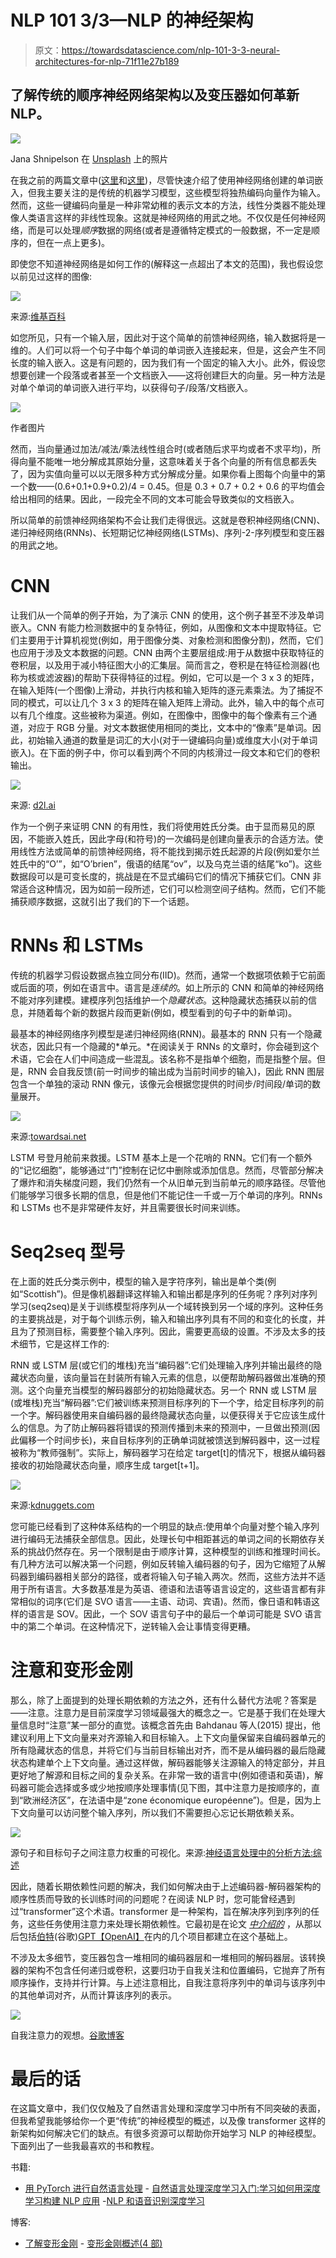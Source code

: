 # NLP 101 3/3—NLP 的神经架构

> 原文：<https://towardsdatascience.com/nlp-101-3-3-neural-architectures-for-nlp-71f11e27b189>

## 了解传统的顺序神经网络架构以及变压器如何革新 NLP。

![](img/a6386383bfc4dfb723df8b90a6c478d0.png)

Jana Shnipelson 在 [Unsplash](https://unsplash.com/photos/X4s675XmrtY) 上的照片

在我之前的两篇文章中([这里](/nlp-101-⅓-feature-engineering-and-word-embeddings-f10dffd67bb0)和[这里](/nlp-101-⅔-linear-models-for-text-classification-8ced8199c2a8))，尽管快速介绍了使用神经网络创建的单词嵌入，但我主要关注的是传统的机器学习模型，这些模型将独热编码向量作为输入。然而，这些一键编码向量是一种非常幼稚的表示文本的方法，线性分类器不能处理像人类语言这样的非线性现象。这就是神经网络的用武之地。不仅仅是任何神经网络，而是可以处理*顺序*数据的网络(或者是遵循特定模式的一般数据，不一定是顺序的，但在一点上更多)。

即使您不知道神经网络是如何工作的(解释这一点超出了本文的范围)，我也假设您以前见过这样的图像:

![](img/bf99bc951df8dcdc5ecec8c6301d2c56.png)

来源:[维基百科](https://en.wikipedia.org/wiki/Artificial_neural_network#/media/File:Colored_neural_network.svg)

如您所见，只有一个输入层，因此对于这个简单的前馈神经网络，输入数据将是一维的。人们可以将一个句子中每个单词的单词嵌入连接起来，但是，这会产生不同长度的输入嵌入。这是有问题的，因为我们有一个固定的输入大小。此外，假设您想要创建一个段落或者甚至一个文档嵌入——这将创建巨大的向量。另一种方法是对单个单词的单词嵌入进行平均，以获得句子/段落/文档嵌入。

![](img/4f631ed85f8fb38b74ec1a0088a4d3a4.png)

作者图片

然而，当向量通过加法/减法/乘法线性组合时(或者随后求平均或者不求平均)，所得向量不能唯一地分解成其原始分量，这意味着关于各个向量的所有信息都丢失了，因为实值向量可以以无限多种方式分解成分量。如果你看上图每个向量中的第一个数——(0.6+0.1+0.9+0.2)/4 = 0.45。但是 0.3 + 0.7 + 0.2 + 0.6 的平均值会给出相同的结果。因此，一段完全不同的文本可能会导致类似的文档嵌入。

所以简单的前馈神经网络架构不会让我们走得很远。这就是卷积神经网络(CNN)、递归神经网络(RNNs)、长短期记忆神经网络(LSTMs)、序列-2-序列模型和变压器的用武之地。

# CNN

让我们从一个简单的例子开始，为了演示 CNN 的使用，这个例子甚至不涉及单词嵌入。CNN 有能力检测数据中的复杂特征，例如，从图像和文本中提取特征。它们主要用于计算机视觉(例如，用于图像分类、对象检测和图像分割)，然而，它们也应用于涉及文本数据的问题。CNN 由两个主要层组成:用于从数据中获取特征的卷积层，以及用于减小特征图大小的汇集层。简而言之，卷积是在特征检测器(也称为核或滤波器)的帮助下获得特征的过程。例如，它可以是一个 3 x 3 的矩阵，在输入矩阵(一个图像)上滑动，并执行内核和输入矩阵的逐元素乘法。为了捕捉不同的模式，可以让几个 3 x 3 的矩阵在输入矩阵上滑动。此外，输入中的每个点可以有几个维度。这些被称为渠道。例如，在图像中，图像中的每个像素有三个通道，对应于 RGB 分量。对文本数据使用相同的类比，文本中的“像素”是单词。因此，初始输入通道的数量是词汇的大小(对于一键编码向量)或维度大小(对于单词嵌入)。在下面的例子中，你可以看到两个不同的内核滑过一段文本和它们的卷积输出。

![](img/f29aaadbbc15e1f163274ecbb4ece971.png)

来源: [d2l.ai](https://d2l.ai/chapter_natural-language-processing-applications/sentiment-analysis-cnn.html)

作为一个例子来证明 CNN 的有用性，我们将使用姓氏分类。由于显而易见的原因，不能嵌入姓氏，因此字母(和符号)的一次编码是创建向量表示的合适方法。使用线性方法或简单的前馈神经网络，将不能找到揭示姓氏起源的片段(例如爱尔兰姓氏中的“O’”，如“O’brien”，俄语的结尾“ov”，以及乌克兰语的结尾“ko”)。这些数据段可以是可变长度的，挑战是在不显式编码它们的情况下捕获它们。CNN 非常适合这种情况，因为如前一段所述，它们可以检测空间子结构。然而，它们不能捕获顺序数据，这就引出了我们的下一个话题。

# RNNs 和 LSTMs

传统的机器学习假设数据点独立同分布(IID)。然而，通常一个数据项依赖于它前面或后面的项，例如在语言中。语言是*连续的*。如上所示的 CNN 和简单的神经网络不能对序列建模。建模序列包括维护一个*隐藏状态*。这种隐藏状态捕获以前的信息，并随着每个新的数据片段而更新(例如，模型看到的句子中的新单词)。

最基本的神经网络序列模型是递归神经网络(RNN)。最基本的 RNN 只有一个隐藏状态，因此只有一个隐藏的*单元。*在阅读关于 RNNs 的文章时，你会碰到这个术语，它会在人们中间造成一些混乱。该名称不是指单个细胞，而是指整个层。但是，RNN 会自我反馈(前一时间步的输出成为当前时间步的输入)，因此 RNN 图层包含一个单独的滚动 RNN 像元，该像元会根据您提供的时间步/时间段/单词的数量展开。

![](img/222ce6b709e29da97966e297bce483e5.png)

来源:[towardsai.net](https://towardsai.net/p/deep-learning/text-classification-with-rnn)

LSTM 号登月舱前来救援。LSTM 基本上是一个花哨的 RNN。它们有一个额外的“记忆细胞”，能够通过“门”控制在记忆中删除或添加信息。然而，尽管部分解决了爆炸和消失梯度问题，我们仍然有一个从旧单元到当前单元的顺序路径。尽管他们能够学习很多长期的信息，但是他们不能记住一千或一万个单词的序列。RNNs 和 LSTMs 也不是非常硬件友好，并且需要很长时间来训练。

# Seq2seq 型号

在上面的姓氏分类示例中，模型的输入是字符序列，输出是单个类(例如“Scottish”)。但是像机器翻译这样输入和输出都是序列的任务呢？序列对序列学习(seq2seq)是关于训练模型将序列从一个域转换到另一个域的序列。这种任务的主要挑战是，对于每个训练示例，输入和输出序列具有不同的和变化的长度，并且为了预测目标，需要整个输入序列。因此，需要更高级的设置。不涉及太多的技术细节，它是这样工作的:

RNN 或 LSTM 层(或它们的堆栈)充当“编码器”:它们处理输入序列并输出最终的隐藏状态向量，该向量旨在封装所有输入元素的信息，以便帮助解码器做出准确的预测。这个向量充当模型的解码器部分的初始隐藏状态。另一个 RNN 或 LSTM 层(或堆栈)充当“解码器”:它们被训练来预测目标序列的下一个字，给定目标序列的前一个字。解码器使用来自编码器的最终隐藏状态向量，以便获得关于它应该生成什么的信息。为了防止解码器将错误的预测传播到未来的预测中，一旦做出预测(因此偏移一个时间步长)，来自目标序列的正确单词就被馈送到解码器中，这一过程被称为“教师强制”。实际上，解码器学习在给定 target[t]的情况下，根据从编码器接收的初始隐藏状态向量，顺序生成 target[t+1]。

![](img/66429e51412d3e07de893e47d5a4602f.png)

来源:[kdnuggets.com](https://www.kdnuggets.com/2019/08/deep-learning-transformers-attention-mechanism.html)

您可能已经看到了这种体系结构的一个明显的缺点:使用单个向量对整个输入序列进行编码无法捕获全部信息。因此，处理长句中相距甚远的单词之间的长期依存关系的挑战仍然存在。另一个限制是由于顺序计算，这种模型的训练和推理时间长。有几种方法可以解决第一个问题，例如反转输入编码器的句子，因为它缩短了从解码器到编码器相关部分的路径，或者将输入句子输入两次。然而，这些方法并不适用于所有语言。大多数基准是为英语、德语和法语等语言设定的，这些语言都有非常相似的词序(它们是 SVO 语言——主语、动词、宾语)。然而，像日语和韩语这样的语言是 SOV。因此，一个 SOV 语言句子中的最后一个单词可能是 SVO 语言中的第二个单词。在这种情况下，逆转输入会让事情变得更糟。

# 注意和变形金刚

那么，除了上面提到的处理长期依赖的方法之外，还有什么替代方法呢？答案是——注意。注意力是目前深度学习领域最强大的概念之一。它是基于我们在处理大量信息时“注意”某一部分的直觉。该概念首先由 Bahdanau 等人(2015) 提出，他建议利用上下文向量来对齐源输入和目标输入。上下文向量保留来自编码器单元的所有隐藏状态的信息，并将它们与当前目标输出对齐，而不是从编码器的最后隐藏状态构建单个上下文向量。通过这样做，解码器能够关注源输入的特定部分，并且更好地了解源和目标之间的复杂关系。在非常一致的语言中(例如德语和英语)，解码器可能会选择或多或少地按顺序处理事情(见下图，其中注意力是按顺序的，直到“欧洲经济区”，在法语中是“zone économique européenne”)。但是，因为上下文向量可以访问整个输入序列，所以我们不需要担心忘记长期依赖关系。

![](img/1c0f1108229996f8ff3f47d085537f49.png)

源句子和目标句子之间注意力权重的可视化。来源:[神经语言处理中的分析方法:综述](https://www.researchgate.net/publication/332160864_Analysis_Methods_in_Neural_Language_Processing_A_Survey)

因此，随着长期依赖性问题的解决，我们如何解决由于上述编码器-解码器架构的顺序性质而导致的长训练时间的问题呢？在阅读 NLP 时，您可能曾经遇到过“transformer”这个术语。transformer 是一种架构，旨在解决序列到序列的任务，这些任务使用注意力来处理长期依赖性。它最初是在论文 [*中介绍的*](https://proceedings.neurips.cc/paper/2017/file/3f5ee243547dee91fbd053c1c4a845aa-Paper.pdf) ，从那以后包括[伯特](https://arxiv.org/pdf/1810.04805.pdf)(谷歌)[GPT【OpenAI】](https://arxiv.org/pdf/2005.14165.pdf)在内的几个项目都建立在这个基础上。

不涉及太多细节，变压器包含一堆相同的编码器层和一堆相同的解码器层。该转换器的架构不包含任何递归或卷积，这要归功于自我关注和位置编码，它抛弃了所有顺序操作，支持并行计算。与上述注意相比，自我注意将序列中的单词与该序列中的其他单词对齐，从而计算该序列的表示。

![](img/98b4827d9da34f24a5f6096267dc14dd.png)

自我注意力的观想。[谷歌博客](https://ai.googleblog.com/2017/08/transformer-novel-neural-network.html)

# 最后的话

在这篇文章中，我们仅仅触及了自然语言处理和深度学习中所有不同突破的表面，但我希望我能够给你一个更“传统”的神经模型的概述，以及像 transformer 这样的新架构如何解决它们的缺点。有很多资源可以帮助你开始学习 NLP 的神经模型。下面列出了一些我最喜欢的书和教程。

书籍:
- [用 PyTorch 进行自然语言处理](https://www.oreilly.com/library/view/natural-language-processing/9781491978221/) - [自然语言处理深度学习入门:学习如何用深度学习构建 NLP 应用](https://www.amazon.co.uk/Getting-started-Learning-Language-Processing/dp/9389898110/ref=sr_1_1_sspa?adgrpid=112136799565&gclid=Cj0KCQiAt8WOBhDbARIsANQLp94rncgreN8gBszAhcObT851Fl-0XF5bAOG2aHkB1qv_d_RiVFIRbFQaAqtcEALw_wcB&hvadid=482356472119&hvdev=c&hvlocphy=9045997&hvnetw=g&hvqmt=e&hvrand=2688606867297991915&hvtargid=kwd-304029788533&hydadcr=24428_1816080&keywords=deep+learning+for+nlp&qid=1641147577&sr=8-1-spons&psc=1&spLa=ZW5jcnlwdGVkUXVhbGlmaWVyPUFNR0pSNTA4QkFMMEgmZW5jcnlwdGVkSWQ9QTA5NDQxOTIzUDVLTVNWWTI4OFc5JmVuY3J5cHRlZEFkSWQ9QTAxMzA4NjYyQkY5VEVPNk41QkhBJndpZGdldE5hbWU9c3BfYXRmJmFjdGlvbj1jbGlja1JlZGlyZWN0JmRvTm90TG9nQ2xpY2s9dHJ1ZQ==) -[NLP 和语音识别深度学习](https://link.springer.com/content/pdf/10.1007/978-3-030-14596-5.pdf)

博客:
- [了解变形金刚](https://jalammar.github.io/illustrated-transformer/) - [变形金刚概述(4 部)](/transformers-explained-visually-part-1-overview-of-functionality-95a6dd460452)